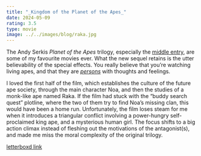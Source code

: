 ```yaml
---
title: "_Kingdom of the Planet of the Apes_"
date: 2024-05-09
rating: 3.5
type: movie
image: ../../images/blog/raka.jpg
---
```


The Andy Serkis _Planet of the Apes_ trilogy, especially the [middle entry](https://letterboxd.com/film/dawn-of-the-planet-of-the-apes/), are some of my favourite movies ever. What the new sequel retains is the utter believability of the special effects. You really believe that you’re watching living apes, and that they are [_persons_](https://en.wikipedia.org/wiki/Great_ape_personhood) with thoughts and feelings.

I loved the first half of the film, which establishes the culture of the future ape society, through the main character Noa, and then the studies of a monk-like ape named Raka. If the film had stuck with the “buddy search quest” plotline, where the two of them try to find Noa’s missing clan, this would have been a home run. Unfortunately, the film loses steam for me when it introduces a triangular conflict involving a power-hungry self-proclaimed king ape, and a mysterious human girl. The focus shifts to a big action climax instead of fleshing out the motivations of the antagonist(s), and made me miss the moral complexity of the original trilogy.

[letterboxd link](https://letterboxd.com/film/kingdom-of-the-planet-of-the-apes/)